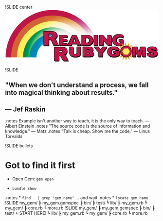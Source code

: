 !SLIDE center
![Reading RubyGems](reading_rubygems.png)



!SLIDE

## "When we don't understand a process, we fall into magical thinking about results."
## — Jef Raskin

.notes Example isn't another way to teach, it is the only way to teach. — Albert Einstein
.notes "The source code is the source of information and knowledge." — Matz
.notes "Talk is cheap. Show me the code." — Linus Torvalds

!SLIDE bullets

# Got to find it first


 * Open Gem: `gem open`

 * `bundle show`

.notes  * `find . | grep "gem_name"` ... and wait
.notes  * `locate gem_name`
!SLIDE
          my_gem/
          ┣ my_gem.gemspec
          ┣ bin/
          ┣ test/
          ┗ lib/
            ┣ my_gem.rb
            ┗ my_gem/
              ┣ core.rb
              ┗ more.rb
!SLIDE
          my_gem/
          ┣ my_gem.gemspec
          ┣ bin/
          ┣ test/ ←START HERE!
          ┗ lib/
            ┣ my_gem.rb
            ┗ my_gem/
              ┣ core.rb
              ┗ more.rb
